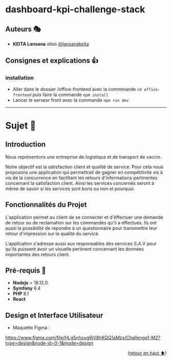 # dashboard-kpi-challenge-stack   <a name="readme-top"></a>

## Auteurs 🎭

* __KEITA Lansana__ _alias_ [@lansanakeita](https://github.com/lansanakeita)


## Consignes et explications 👍

### installation

- Aller dans le dossier /office-frontend avec la commmande ```cd office-frontend``` puis faire la commande ```npm install``` 
- Lancer le serveur front avec la commande ```npm run dev``` 
  

---

# Sujet 📖

## Introduction
Nous représentons une entreprise de logistique et de transport de vaccin.

Notre objectif est la satisfaction client et qualité de service. Pour cela nous proposons une application qui permettrait de gagner en compétitivité vis à vis de la concurrence en facilitant les retours d'informations pertinentes concernant la satisfaction client. Ainsi les services concernés seront à même de savoir si les services sont bons ou non et pourquoi.

## Fonctionnalités du Projet

L'application permet au client de se connecter et d'éffectuer une demande de retour ou de reclamation sur les commandes qu'il a effectués. 
Ils ont aussi la possibilité de répondre à un questionnaire pour transmettre leur retour d'impression sur la qualité du service.

L'application s'adresse aussi aux responsables des services S.A.V pour qu'ils puissent avoir un visuelle pertinent concernant les données importantes des retours client.

## Pré-requis 🎨

- **Nodejs** > 18.12.0
- **Symfony** 6.4
- **PHP** 8.1
- **React** 

  
## Design et Interface Utilisateur

* Maquette Figma : 
  
https://www.figma.com/file/HLg5nhoug9jV8hKQQ1aMzx/Challenge1-M2?type=design&node-id=0-1&mode=design



<p align="right">(<a href="#readme-top">retour en haut ⬆</a>)</p>